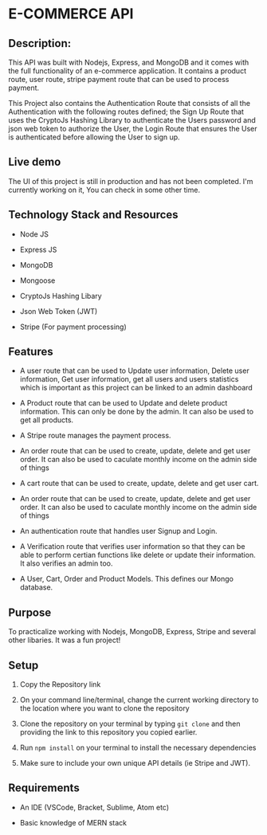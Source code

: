 # E-COMMERCE API

## Description: 
This API was built with Nodejs, Express, and MongoDB and it comes with the full functionality of an e-commerce application. It contains a product route, user route, stripe payment route that can be used to process payment. 

This Project also contains the Authentication Route that consists of all the Authentication with the following routes defined; the Sign Up Route that uses the CryptoJs Hashing Library to authenticate the Users password and json web token to authorize the User, the Login Route that ensures the User is authenticated before allowing the User to sign up.


## Live demo
The UI of this project is still in production and has not been completed. I'm currently working on it, You can check in some other time.

## Technology Stack and Resources

* Node JS

* Express JS

* MongoDB

* Mongoose

* CryptoJs Hashing Libary

* Json Web Token (JWT)

* Stripe (For payment processing)

## Features

* A user route that can be used to Update user information, Delete user information, Get user information, get all users and users statistics which is important as this project can be linked to an admin dashboard

* A Product route that can be used to Update and delete product information. This can only be done by the admin. It can also be used to get all products.

* A Stripe route manages the payment process.

* An order route that can be used to create, update, delete and get user order. It can also be used to caculate monthly income on the admin side of things 

* A cart route that can be used to create, update, delete and get user cart.

* An order route that can be used to create, update, delete and get user order. It can also be used to caculate monthly income on the admin side of things 

* An authentication route that handles user Signup and Login.

* A Verification route that verifies user information so that they can be able to perform certian functions like delete or update their information. It also verifies an admin too.

* A User, Cart, Order and Product Models. This defines our Mongo database.

## Purpose

To practicalize working with Nodejs, MongoDB, Express, Stripe and several other libaries. It was a fun project!

## Setup 

1. Copy the Repository link

2. On your command line/terminal, change the current working directory to the location where you want to clone the repository

3. Clone the repository on your terminal by typing ``` git clone ``` and then providing the link to this repository you copied earlier.

4. Run ``` npm install ``` on your terminal to install the necessary dependencies

5. Make sure to include your own unique API details (ie Stripe and JWT).

## Requirements

* An IDE (VSCode, Bracket, Sublime, Atom etc)

* Basic knowledge of MERN stack

